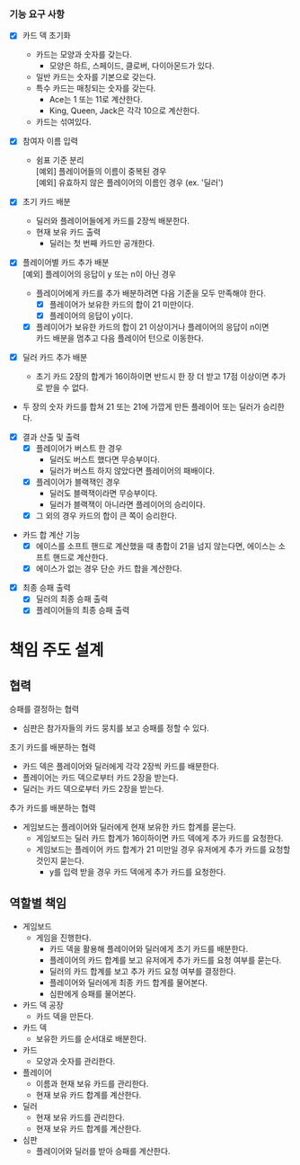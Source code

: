 ### 기능 요구 사항

- [x] 카드 덱 초기화
  - 카드는 모양과 숫자를 갖는다.
    - 모양은 하트, 스페이드, 클로버, 다이아몬드가 있다.
  - 일반 카드는 숫자를 기본으로 갖는다.
  - 특수 카드는 매칭되는 숫자를 갖는다.
    - Ace는 1 또는 11로 계산한다. 
    - King, Queen, Jack은 각각 10으로 계산한다.
  - 카드는 섞여있다. 

- [x] 참여자 이름 입력
  - 쉼표 기준 분리<br>
  [예외] 플레이어들의 이름이 중복된 경우<br>
  [예외] 유효하지 않은 플레이어의 이름인 경우 (ex. '딜러')

- [x] 초기 카드 배분
  - 딜러와 플레이어들에게 카드를 2장씩 배분한다.
  - 현재 보유 카드 출력
    - 딜러는 첫 번째 카드만 공개한다.
  
- [x] 플레이어별 카드 추가 배분<br>
[예외] 플레이어의 응답이 y 또는 n이 아닌 경우
  - 플레이어에게 카드를 추가 배분하려면 다음 기준을 모두 만족해야 한다.
    - [x] 플레이어가 보유한 카드의 합이 21 미만이다.
    - [x] 플레이어의 응답이 y이다.
  - [x] 플레이어가 보유한 카드의 합이 21 이상이거나 플레이어의 응답이 n이면<br> 
    카드 배분을 멈추고 다음 플레이어 턴으로 이동한다.<br>
  
- [x] 딜러 카드 추가 배분
    - 초기 카드 2장의 합계가 16이하이면 반드시 한 장 더 받고 17점 이상이면 추가로 받을 수 없다.

- 두 장의 숫자 카드를 합쳐 21 또는 21에 가깝게 만든 플레이어 또는 딜러가 승리한다.
- [x] 결과 산출 및 출력
  - [x] 플레이어가 버스트 한 경우
    - 딜러도 버스트 했다면 무승부이다.
    - 딜러가 버스트 하지 않았다면 플레이어의 패배이다.
  - [x] 플레이어가 블랙잭인 경우
    - 딜러도 블랙잭이라면 무승부이다.
    - 딜러가 블랙잭이 아니라면 플레이어의 승리이다.
  - [x] 그 외의 경우 카드의 합이 큰 쪽이 승리한다.

- 카드 합 계산 기능
  - [x] 에이스를 소프트 핸드로 계산했을 때 총합이 21을 넘지 않는다면, 에이스는 소프트 핸드로 계산한다.
  - [x] 에이스가 없는 경우 단순 카드 합을 계산한다.

- [x] 최종 승패 출력
  - [x] 딜러의 최종 승패 출력
  - [x] 플레이어들의 최종 승패 출력

# 책임 주도 설계

## 협력
승패를 결정하는 협력
- 심판은 참가자들의 카드 뭉치를 보고 승패를 정할 수 있다.
 
초기 카드를 배분하는 협력
- 카드 덱은 플레이어와 딜러에게 각각 2장씩 카드를 배분한다.
- 플레이어는 카드 덱으로부터 카드 2장을 받는다.
- 딜러는 카드 덱으로부터 카드 2장을 받는다.

추가 카드를 배분하는 협력
- 게임보드는 플레이어와 딜러에게 현재 보유한 카드 합계를 묻는다.
  - 게임보드는 딜러 카드 합계가 16이하이면 카드 덱에게 추가 카드를 요청한다.
  - 게임보드는 플레이어 카드 합계가 21 미만일 경우 유저에게 추가 카드를 요청할 것인지 묻는다.
    - y를 입력 받을 경우 카드 덱에게 추가 카드를 요청한다.

## 역할별 책임
- 게임보드
  - 게임을 진행한다.
    - 카드 덱을 활용해 플레이어와 딜러에게 초기 카드를 배분한다.
    - 플레이어의 카드 합계를 보고 유저에게 추가 카드를 요청 여부를 묻는다.
    - 딜러의 카드 합계를 보고 추가 카드 요청 여부를 결정한다.
    - 플레이어와 딜러에게 최종 카드 합계를 물어본다.
    - 심판에게 승패를 물어본다.
- 카드 덱 공장
  - 카드 덱을 만든다. 
- 카드 덱
  - 보유한 카드를 순서대로 배분한다.
- 카드
  - 모양과 숫자를 관리한다.  
- 플레이어
  - 이름과 현재 보유 카드를 관리한다.
  - 현재 보유 카드 합계를 계산한다.
- 딜러
  - 현재 보유 카드를 관리한다.
  - 현재 보유 카드 합계를 계산한다.
- 심판
  - 플레이어와 딜러를 받아 승패를 계산한다. 
